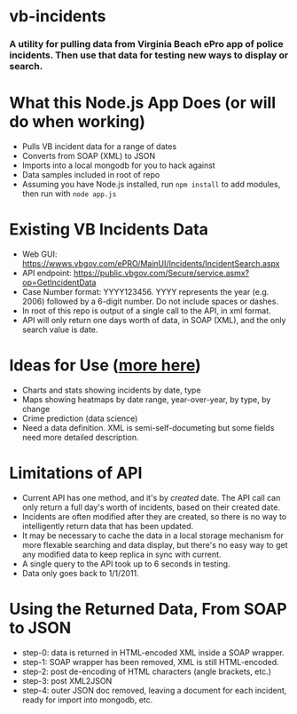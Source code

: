 vb-incidents
============

### A utility for pulling data from Virginia Beach ePro app of police incidents. Then use that data for testing new ways to display or search.

What this Node.js App Does (or will do when working)
===================================================
 * Pulls VB incident data for a range of dates
 * Converts from SOAP (XML) to JSON
 * Imports into a local mongodb for you to hack against
 * Data samples included in root of repo
 * Assuming you have Node.js installed, run `npm install` to add modules, then run with `node app.js`

Existing VB Incidents Data
==========================
 * Web GUI: https://wwws.vbgov.com/ePRO/MainUI/Incidents/IncidentSearch.aspx
 * API endpoint: https://public.vbgov.com/Secure/service.asmx?op=GetIncidentData
 * Case Number format: YYYY123456. YYYY represents the year (e.g. 2006) followed by a 6-digit number. Do not include spaces or dashes.
 * In root of this repo is output of a single call to the API, in xml format. 
 * API will only return one days worth of data, in SOAP (XML), and the only search value is date.

Ideas for Use ([more here](https://github.com/c4hrva/vb-incidents/issues?labels=enhancement&page=1&state=open))
=============
 * Charts and stats showing incidents by date, type
 * Maps showing heatmaps by date range, year-over-year, by type, by change
 * Crime prediction (data science)
 * Need a data definition. XML is semi-self-documeting but some fields need more detailed description.

Limitations of API
==================
 * Current API has one method, and it's by *created* date. The API call can only return a full day's worth of incidents, based on their created date.
 * Incidents are often modified after they are created, so there is no way to intelligently return data that has been updated.
 * It may be necessary to cache the data in a local storage mechanism for more flexable searching and data display, but there's no easy way to get any modified data to keep replica in sync with current.  
 * A single query to the API took up to 6 seconds in testing.
 * Data only goes back to 1/1/2011.

Using the Returned Data, From SOAP to JSON
=========================================
 * step-0: data is returned in HTML-encoded XML inside a SOAP wrapper.
 * step-1: SOAP wrapper has been removed, XML is still HTML-encoded.
 * step-2: post de-encoding of HTML characters (angle brackets, etc.)
 * step-3: post XML2JSON 
 * step-4: outer JSON doc removed, leaving a document for each incident, ready for import into mongodb, etc.
 
